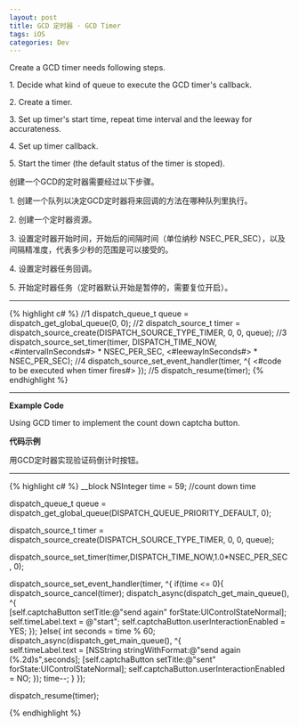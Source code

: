 ```yaml
---
layout: post
title: GCD 定时器 · GCD Timer
tags: iOS
categories: Dev
---
```


Create a GCD timer needs following steps.

1\. Decide what kind of queue to execute the GCD timer's callback.

2\. Create a timer.

3\. Set up timer's start time, repeat time interval and the leeway for accurateness.

4\. Set up timer callback. 

5\. Start the timer (the default status of the timer is stoped).

创建一个GCD的定时器需要经过以下步骤。

1\. 创建一个队列以决定GCD定时器将来回调的方法在哪种队列里执行。

2\. 创建一个定时器资源。

3\. 设置定时器开始时间，开始后的间隔时间（单位纳秒 NSEC_PER_SEC），以及间隔精准度，代表多少秒的范围是可以接受的。

4\. 设置定时器任务回调。

5\. 开始定时器任务（定时器默认开始是暂停的，需要复位开启）。

---

{% highlight c# %}
//1
dispatch_queue_t queue = dispatch_get_global_queue(0, 0); 
//2
dispatch_source_t timer = dispatch_source_create(DISPATCH_SOURCE_TYPE_TIMER, 0, 0, queue); 
//3
dispatch_source_set_timer(timer, DISPATCH_TIME_NOW, <#intervalInSeconds#> * NSEC_PER_SEC, <#leewayInSeconds#> * NSEC_PER_SEC);
//4
dispatch_source_set_event_handler(timer, ^{
    <#code to be executed when timer fires#>
});
//5
dispatch_resume(timer);
{% endhighlight %}

---

**Example Code**

Using GCD timer to implement the count down captcha button.

**代码示例**

用GCD定时器实现验证码倒计时按钮。

---

{% highlight c# %}
__block NSInteger time = 59; //count down time

dispatch_queue_t queue = dispatch_get_global_queue(DISPATCH_QUEUE_PRIORITY_DEFAULT, 0);

dispatch_source_t timer = dispatch_source_create(DISPATCH_SOURCE_TYPE_TIMER, 0, 0, queue);

dispatch_source_set_timer(timer,DISPATCH_TIME_NOW,1.0*NSEC_PER_SEC, 0);

dispatch_source_set_event_handler(timer, ^{
    if(time <= 0){
        dispatch_source_cancel(timer);
        dispatch_async(dispatch_get_main_queue(), ^{            
            [self.captchaButton setTitle:@"send again" forState:UIControlStateNormal];
            self.timeLabel.text = @"start";
            self.captchaButton.userInteractionEnabled = YES;
        });
    }else{
        int seconds = time % 60;
        dispatch_async(dispatch_get_main_queue(), ^{  
            self.timeLabel.text = [NSString stringWithFormat:@"send again (%.2d)s",seconds];
            [self.captchaButton setTitle:@"sent" forState:UIControlStateNormal];
            self.captchaButton.userInteractionEnabled = NO;
        });
        time--;
    }
}); 

dispatch_resume(timer);

{% endhighlight %}